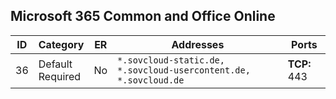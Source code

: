 <!--THIS FILE IS AUTOMATICALLY GENERATED. MANUAL CHANGES WILL BE OVERWRITTEN.-->
<!--Please contact the Office 365 Endpoints team with any questions.-->
<!--Germany endpoints version 2025053000-->
<!--File generated 2025-05-30 06:10:48.0018-->

## 




## 




## 




## Microsoft 365 Common and Office Online

ID | Category | ER | Addresses | Ports
-- | ------------------- | -- | ---------------------------------------------------------------- | ------------
36 | Default<BR>Required | No | `*.sovcloud-static.de, *.sovcloud-usercontent.de, *.sovcloud.de` | **TCP:** 443
